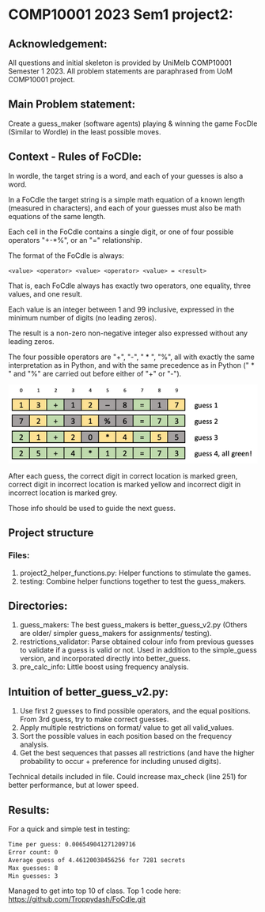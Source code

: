 # COMP10001 2023 Sem1 project2:

## Acknowledgement:
All questions and initial skeleton is provided by UniMelb COMP10001 Semester 1 2023.
All problem statements are paraphrased from UoM COMP10001 project.

## Main Problem statement: 
Create a guess_maker (software agents) playing & winning the game FocDle (Similar to Wordle)
in the least possible moves.

## Context - Rules of FoCDle:

In wordle, the target string is a word, and each of your guesses is also a word. 

In a FoCdle the target string is a simple math equation of a known length (measured in characters), and each of your guesses must also be math equations of the same length.

Each cell in the FoCdle contains a single digit, or one of four possible operators "+-*%", or an "=" relationship. 

The format of the FoCdle is always: 
```
<value> <operator> <value> <operator> <value> = <result>
```
 That is, each FoCdle always has exactly two operators, one equality, three values, and one result. 
 
 Each value is an integer between 1 and 99 inclusive, expressed in the minimum number of digits (no leading zeros). 
 
 The result is a non-zero non-negative integer also expressed without any leading zeros. 
 
 The four possible operators are "+", "-", " * ", "%", all with exactly the same interpretation as in Python, and with the same precedence as in Python (" * " and "%" are carried out before either of "+" or "-").

 ![Alt text](FocDle_img.png)

After each guess, the correct digit in correct location is marked green, correct digit in incorrect location is marked yellow and incorrect digit in incorrect location is marked grey.

Those info should be used to guide the next guess.

## Project structure

### Files:
1. project2_helper_functions.py: Helper functions to stimulate the games.
2. testing: Combine helper functions together to test the guess_makers.

## Directories:
1. guess_makers: The best guess_makers is better_guess_v2.py (Others are older/ simpler guess_makers for assignments/ testing).
2. restrictions_validator: Parse obtained colour info from previous guesses to validate if a guess is valid or not. Used in addition to the simple_guess version, and incorporated directly into better_guess.
3. pre_calc_info: Little boost using frequency analysis.

## Intuition of better_guess_v2.py:
1. Use first 2 guesses to find possible operators, and the equal positions. From 3rd guess, try to make correct guesses.
2. Apply multiple restrictions on format/ value to get all valid_values.
3. Sort the possible values in each position based on the frequency analysis.
4. Get the best sequences that passes all restrictions (and have the higher probability to occur + preference for including unused digits).

Technical details included in file. Could increase max_check (line 251) for better performance, but at lower speed.

## Results:
For a quick and simple test in testing:
```
Time per guess: 0.006549041271209716
Error count: 0
Average guess of 4.46120038456256 for 7281 secrets
Max guesses: 8
Min guesses: 3
```


Managed to get into top 10 of class. Top 1 code here: https://github.com/Troppydash/FoCdle.git
